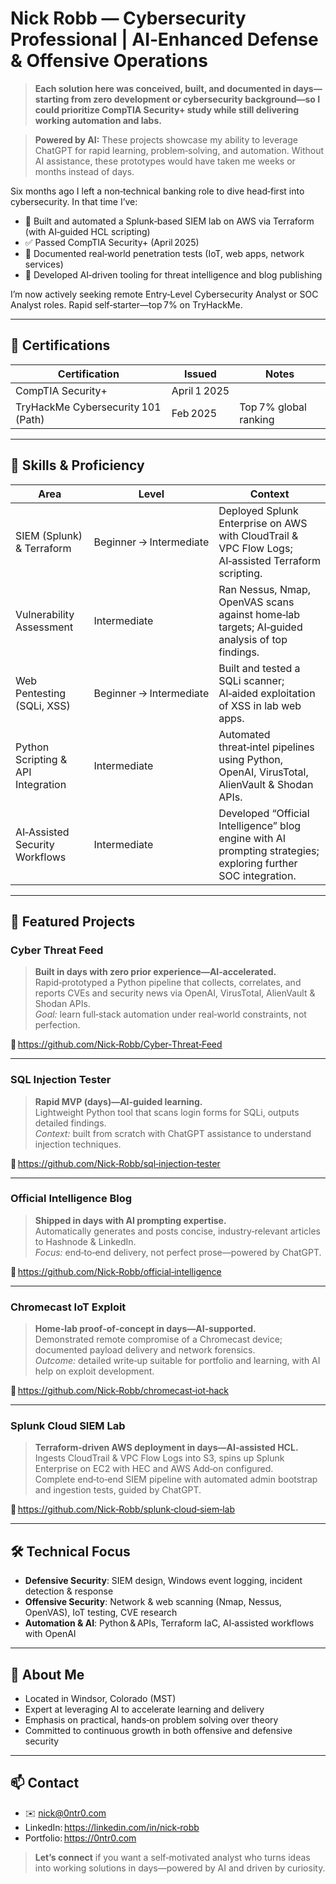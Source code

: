 # Nick Robb — Cybersecurity Professional | AI‑Enhanced Defense & Offensive Operations

> **Each solution here was conceived, built, and documented in days—starting from zero development or cybersecurity background—so I could prioritize CompTIA Security+ study while still delivering working automation and labs.**

> **Powered by AI:** These projects showcase my ability to leverage ChatGPT for rapid learning, problem‑solving, and automation. Without AI assistance, these prototypes would have taken me weeks or months instead of days.

Six months ago I left a non‑technical banking role to dive head‑first into cybersecurity. In that time I’ve:

- 🚀 Built and automated a Splunk‑based SIEM lab on AWS via Terraform (with AI‑guided HCL scripting)  
- ✅ Passed CompTIA Security+ (April 2025)  
- 🎯 Documented real‑world penetration tests (IoT, web apps, network services)  
- 🤖 Developed AI‑driven tooling for threat intelligence and blog publishing  

I’m now actively seeking remote Entry‑Level Cybersecurity Analyst or SOC Analyst roles. Rapid self‑starter—top 7% on TryHackMe.

---

## 🔹 Certifications

| Certification                       | Issued       | Notes                      |
|-------------------------------------|--------------|----------------------------|
| CompTIA Security+                   | April 1 2025 |                             |
| TryHackMe Cybersecurity 101 (Path)  | Feb 2025     | Top 7% global ranking      |

---

## 🔹 Skills & Proficiency

| Area                                | Level                 | Context                                                                 |
|-------------------------------------|-----------------------|-------------------------------------------------------------------------|
| SIEM (Splunk) & Terraform           | Beginner → Intermediate | Deployed Splunk Enterprise on AWS with CloudTrail & VPC Flow Logs; AI‑assisted Terraform scripting. |
| Vulnerability Assessment            | Intermediate          | Ran Nessus, Nmap, OpenVAS scans against home‑lab targets; AI‑guided analysis of top findings.       |
| Web Pentesting (SQLi, XSS)          | Beginner → Intermediate | Built and tested a SQLi scanner; AI‑aided exploitation of XSS in lab web apps.                     |
| Python Scripting & API Integration  | Intermediate          | Automated threat‑intel pipelines using Python, OpenAI, VirusTotal, AlienVault & Shodan APIs.       |
| AI‑Assisted Security Workflows      | Intermediate          | Developed “Official Intelligence” blog engine with AI prompting strategies; exploring further SOC integration. |

---

## 🔹 Featured Projects

### Cyber Threat Feed  
> **Built in days with zero prior experience—AI‑accelerated.**  
> Rapid‑prototyped a Python pipeline that collects, correlates, and reports CVEs and security news via OpenAI, VirusTotal, AlienVault & Shodan APIs.  
> _Goal:_ learn full‑stack automation under real‑world constraints, not perfection.

🔗 https://github.com/Nick‑Robb/Cyber‑Threat‑Feed

---

### SQL Injection Tester  
> **Rapid MVP (days)—AI‑guided learning.**  
> Lightweight Python tool that scans login forms for SQLi, outputs detailed findings.  
> _Context:_ built from scratch with ChatGPT assistance to understand injection techniques.

🔗 https://github.com/Nick‑Robb/sql‑injection‑tester

---

### Official Intelligence Blog  
> **Shipped in days with AI prompting expertise.**  
> Automatically generates and posts concise, industry‑relevant articles to Hashnode & LinkedIn.  
> _Focus:_ end‑to‑end delivery, not perfect prose—powered by ChatGPT.

🔗 https://github.com/Nick‑Robb/official‑intelligence

---

### Chromecast IoT Exploit  
> **Home‑lab proof‑of‑concept in days—AI‑supported.**  
> Demonstrated remote compromise of a Chromecast device; documented payload delivery and network forensics.  
> _Outcome:_ detailed write‑up suitable for portfolio and learning, with AI help on exploit development.

🔗 https://github.com/Nick‑Robb/chromecast‑iot‑hack

---

### Splunk Cloud SIEM Lab  
> **Terraform‑driven AWS deployment in days—AI‑assisted HCL.**  
> Ingests CloudTrail & VPC Flow Logs into S3, spins up Splunk Enterprise on EC2 with HEC and AWS Add‑on configured.  
> Complete end‑to‑end SIEM pipeline with automated admin bootstrap and ingestion tests, guided by ChatGPT.

🔗 https://github.com/Nick‑Robb/splunk‑cloud‑siem‑lab

---

## 🛠️ Technical Focus

- **Defensive Security**: SIEM design, Windows event logging, incident detection & response  
- **Offensive Security**: Network & web scanning (Nmap, Nessus, OpenVAS), IoT testing, CVE research  
- **Automation & AI**: Python & APIs, Terraform IaC, AI‑assisted workflows with OpenAI  

---

## 📍 About Me

- Located in Windsor, Colorado (MST)  
- Expert at leveraging AI to accelerate learning and delivery  
- Emphasis on practical, hands‑on problem solving over theory  
- Committed to continuous growth in both offensive and defensive security  

---

## 📫 Contact

- ✉️ nick@0ntr0.com  
- LinkedIn: https://linkedin.com/in/nick‑robb  
- Portfolio: https://0ntr0.com  

> **Let’s connect** if you want a self‑motivated analyst who turns ideas into working solutions in days—powered by AI and driven by curiosity.  




